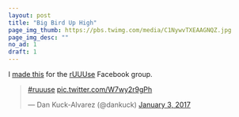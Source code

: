 ```yaml
---
layout: post
title: "Big Bird Up High"
page_img_thumb: https://pbs.twimg.com/media/C1NywvTXEAAGNQZ.jpg
page_img_desc: ""
no_ad: 1
draft: 1
---
```


I <a href="https://www.facebook.com/photo.php?fbid=10209562744999742&set=gm.1281310178599520&type=3&theater">made this</a> for the <a href="https://www.facebook.com/groups/1144470838950122/">rUUUse</a> Facebook group.

<blockquote class="twitter-tweet" data-lang="en"><p lang="und" dir="ltr"><a href="https://twitter.com/hashtag/ruuuse?src=hash">#ruuuse</a> <a href="https://t.co/W7wy2r9gPh">pic.twitter.com/W7wy2r9gPh</a></p>&mdash; Dan Kuck-Alvarez (@dankuck) <a href="https://twitter.com/dankuck/status/816122287497814016">January 3, 2017</a></blockquote>
<script async src="//platform.twitter.com/widgets.js" charset="utf-8"></script>
